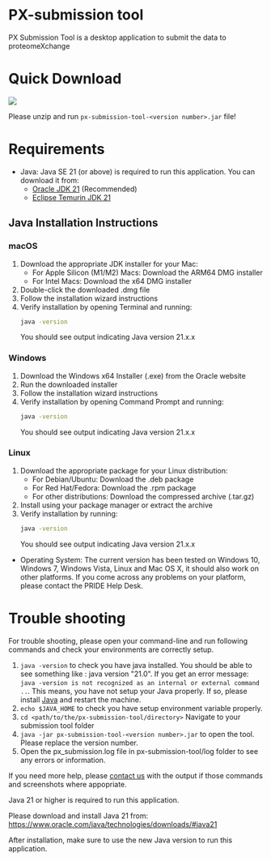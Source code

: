 PX-submission tool 
===================

PX Submission Tool is a desktop application to submit the data to proteomeXchange

# Quick Download 

[<img src="https://raw.githubusercontent.com/PRIDE-Toolsuite/pride-inspector/master/wiki/download.png">](http://ftp.pride.ebi.ac.uk/pub/databases/pride/resources/tools/submission-tool/latest/desktop/px-submission-tool.zip)

Please unzip and run `px-submission-tool-<version number>.jar` file!

# Requirements

* Java: Java SE 21 (or above) is required to run this application. You can download it from:
  * [Oracle JDK 21](https://www.oracle.com/java/technologies/downloads/#java21) (Recommended)
  * [Eclipse Temurin JDK 21](https://adoptium.net/temurin/releases/?version=21)

## Java Installation Instructions

### macOS
1. Download the appropriate JDK installer for your Mac:
   * For Apple Silicon (M1/M2) Macs: Download the ARM64 DMG installer
   * For Intel Macs: Download the x64 DMG installer
2. Double-click the downloaded .dmg file
3. Follow the installation wizard instructions
4. Verify installation by opening Terminal and running:
   ```bash
   java -version
   ```
   You should see output indicating Java version 21.x.x

### Windows
1. Download the Windows x64 Installer (.exe) from the Oracle website
2. Run the downloaded installer
3. Follow the installation wizard instructions
4. Verify installation by opening Command Prompt and running:
   ```cmd
   java -version
   ```
   You should see output indicating Java version 21.x.x

### Linux
1. Download the appropriate package for your Linux distribution:
   * For Debian/Ubuntu: Download the .deb package
   * For Red Hat/Fedora: Download the .rpm package
   * For other distributions: Download the compressed archive (.tar.gz)
2. Install using your package manager or extract the archive
3. Verify installation by running:
   ```bash
   java -version
   ```
   You should see output indicating Java version 21.x.x

* Operating System: The current version has been tested on Windows 10, Windows 7, Windows Vista, Linux and Mac OS X, it should also work on other platforms. If you come across any problems on your platform, please contact the PRIDE Help Desk.

# Trouble shooting

For trouble shooting, please open your command-line and run following commands and check your environments are correctly setup.

1) `java -version` to check you have java installed. You should be able to see something like : java version "21.0". If you get an error message: `java -version is not recognized as an internal or external command ..`. This means, you have not setup your Java properly. If so, please install [Java](https://www.oracle.com/java/technologies/downloads/#java21) and restart the machine.
2) `echo $JAVA_HOME` to check you have setup environment variable properly.
3) `cd <path/to/the/px-submission-tool/directory>` Navigate to your submission tool folder
4) `java -jar px-submission-tool-<version number>.jar` to open the tool. Please replace the version number.
5) Open the px_submission.log file in px-submission-tool/log folder to see any errors or information.

If you need more help, please [contact us](mailto:pride-support@ebi.ac.uk) with the output if those commands and screenshots where appopriate. 

Java 21 or higher is required to run this application.

Please download and install Java 21 from:
https://www.oracle.com/java/technologies/downloads/#java21

After installation, make sure to use the new Java version to run this application.
